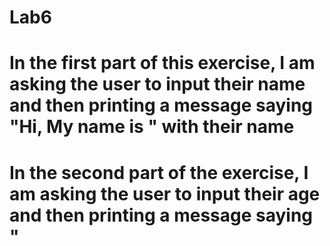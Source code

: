 # Lab6

# In the first part of this exercise, I am asking the user to input their name and then printing a message saying "Hi, My name is " with their name 

# In the second part of the exercise, I am asking the user to input their age and then printing a message saying " 
